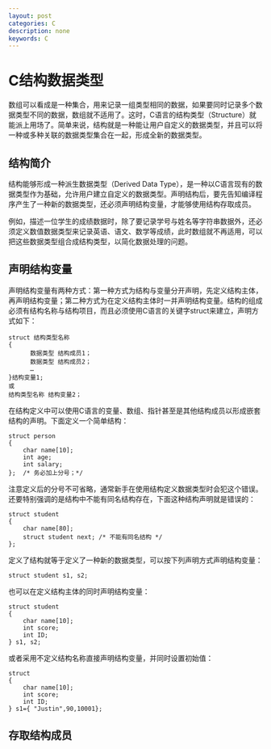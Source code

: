 ```yaml
---
layout: post
categories: C
description: none
keywords: C
---
```

# C结构数据类型
数组可以看成是一种集合，用来记录一组类型相同的数据，如果要同时记录多个数据类型不同的数据，数组就不适用了。这时，C语言的结构类型（Structure）就能派上用场了。简单来说，结构就是一种能让用户自定义的数据类型，并且可以将一种或多种关联的数据类型集合在一起，形成全新的数据类型。

## 结构简介
结构能够形成一种派生数据类型（Derived Data Type），是一种以C语言现有的数据类型作为基础，允许用户建立自定义的数据类型。声明结构后，要先告知编译程序产生了一种新的数据类型，还必须声明结构变量，才能够使用结构存取成员。

例如，描述一位学生的成绩数据时，除了要记录学号与姓名等字符串数据外，还必须定义数值数据类型来记录英语、语文、数学等成绩，此时数组就不再适用，可以把这些数据类型组合成结构类型，以简化数据处理的问题。

## 声明结构变量
声明结构变量有两种方式：第一种方式为结构与变量分开声明，先定义结构主体，再声明结构变量；第二种方式为在定义结构主体时一并声明结构变量。结构的组成必须有结构名称与结构项目，而且必须使用C语言的关键字struct来建立，声明方式如下：
```
struct 结构类型名称
{
      数据类型 结构成员1；
      数据类型 结构成员2；
      …
}结构变量1;
或
结构类型名称 结构变量2；
```
在结构定义中可以使用C语言的变量、数组、指针甚至是其他结构成员以形成嵌套结构的声明。下面定义一个简单结构：
```
struct person
{
    char name[10];
    int age;
    int salary;
};  /* 务必加上分号；*/
```
注意定义后的分号不可省略，通常新手在使用结构定义数据类型时会犯这个错误。还要特别强调的是结构中不能有同名结构存在，下面这种结构声明就是错误的：
```
struct student
{
    char name[80];
    struct student next; /* 不能有同名结构 */
};
```
定义了结构就等于定义了一种新的数据类型，可以按下列声明方式声明结构变量：
```
struct student s1, s2;
```
也可以在定义结构主体的同时声明结构变量：
```
struct student
{
    char name[10];
    int score;
    int ID;
} s1, s2;
```
或者采用不定义结构名称直接声明结构变量，并同时设置初始值：
```
struct 
{
    char name[10];
    int score;
    int ID;
} s1={ "Justin",90,10001};
```

## 存取结构成员





